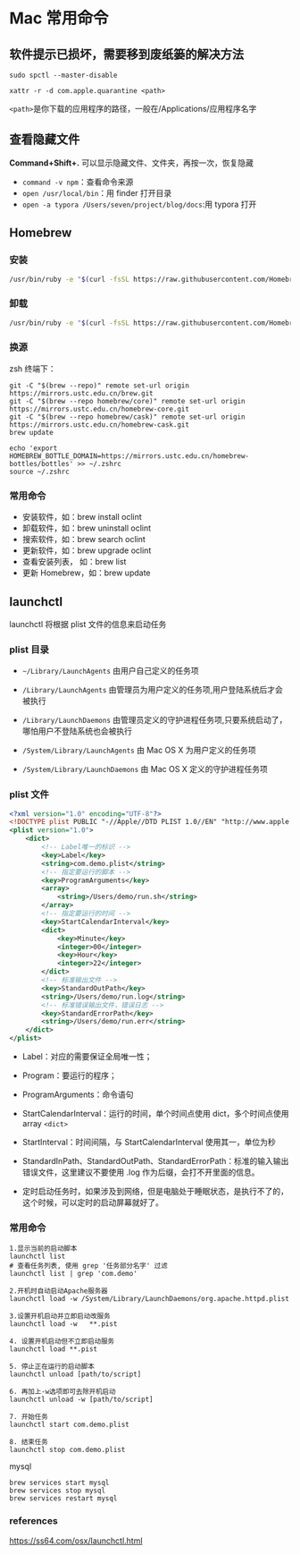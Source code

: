 # Mac 常用命令

## 软件提示已损坏，需要移到废纸篓的解决方法

```empty
sudo spctl --master-disable
```

```empty
xattr -r -d com.apple.quarantine <path>
```

`<path>`是你下载的应用程序的路径，一般在/Applications/应用程序名字

## 查看隐藏文件

**Command+Shift+.** 可以显示隐藏文件、文件夹，再按一次，恢复隐藏

- `command -v npm`：查看命令来源
- `open /usr/local/bin`：用 finder 打开目录
- `open -a typora /Users/seven/project/blog/docs`:用 typora 打开

## Homebrew

### 安装

```bash
/usr/bin/ruby -e "$(curl -fsSL https://raw.githubusercontent.com/Homebrew/install/master/install)"
```

### 卸载

```bash
/usr/bin/ruby -e "$(curl -fsSL https://raw.githubusercontent.com/Homebrew/install/master/uninstall)"
```

### 换源

zsh 终端下：

```shell
git -C "$(brew --repo)" remote set-url origin https://mirrors.ustc.edu.cn/brew.git
git -C "$(brew --repo homebrew/core)" remote set-url origin https://mirrors.ustc.edu.cn/homebrew-core.git
git -C "$(brew --repo homebrew/cask)" remote set-url origin https://mirrors.ustc.edu.cn/homebrew-cask.git
brew update

echo 'export HOMEBREW_BOTTLE_DOMAIN=https://mirrors.ustc.edu.cn/homebrew-bottles/bottles' >> ~/.zshrc
source ~/.zshrc
```

### 常用命令

- 安装软件，如：brew install oclint
- 卸载软件，如：brew uninstall oclint
- 搜索软件，如：brew search oclint
- 更新软件，如：brew upgrade oclint
- 查看安装列表， 如：brew list
- 更新 Homebrew，如：brew update

## launchctl

launchctl 将根据 plist 文件的信息来启动任务

### plist 目录

- `~/Library/LaunchAgents` 由用户自己定义的任务项
- `/Library/LaunchAgents` 由管理员为用户定义的任务项,用户登陆系统后才会被执行

- `/Library/LaunchDaemons` 由管理员定义的守护进程任务项,只要系统启动了，哪怕用户不登陆系统也会被执行
- `/System/Library/LaunchAgents` 由 Mac OS X 为用户定义的任务项

- `/System/Library/LaunchDaemons` 由 Mac OS X 定义的守护进程任务项

### plist 文件

```xml
<?xml version="1.0" encoding="UTF-8"?>
<!DOCTYPE plist PUBLIC "-//Apple//DTD PLIST 1.0//EN" "http://www.apple.com/DTDs/PropertyList-1.0.dtd">
<plist version="1.0">
    <dict>
        <!-- Label唯一的标识 -->
        <key>Label</key>
        <string>com.demo.plist</string>
        <!-- 指定要运行的脚本 -->
        <key>ProgramArguments</key>
        <array>
            <string>/Users/demo/run.sh</string>
        </array>
        <!-- 指定要运行的时间 -->
        <key>StartCalendarInterval</key>
        <dict>
            <key>Minute</key>
            <integer>00</integer>
            <key>Hour</key>
            <integer>22</integer>
        </dict>
        <!-- 标准输出文件 -->
        <key>StandardOutPath</key>
        <string>/Users/demo/run.log</string>
        <!-- 标准错误输出文件，错误日志 -->
        <key>StandardErrorPath</key>
        <string>/Users/demo/run.err</string>
    </dict>
</plist>
```

- Label：对应的需要保证全局唯一性；
- Program：要运行的程序；

- ProgramArguments：命令语句
- StartCalendarInterval：运行的时间，单个时间点使用 dict，多个时间点使用 array `<dict>`

- StartInterval：时间间隔，与 StartCalendarInterval 使用其一，单位为秒
- StandardInPath、StandardOutPath、StandardErrorPath：标准的输入输出错误文件，这里建议不要使用 .log 作为后缀，会打不开里面的信息。

- 定时启动任务时，如果涉及到网络，但是电脑处于睡眠状态，是执行不了的，这个时候，可以定时的启动屏幕就好了。

### 常用命令

```shell
1.显示当前的启动脚本
launchctl list
# 查看任务列表, 使用 grep '任务部分名字' 过滤
launchctl list | grep 'com.demo'

2.开机时自动启动Apache服务器
launchctl load -w /System/Library/LaunchDaemons/org.apache.httpd.plist

3.设置开机启动并立即启动改服务
launchctl load -w   **.pist

4. 设置开机启动但不立即启动服务
launchctl load **.pist

5. 停止正在运行的启动脚本
launchctl unload [path/to/script]

6. 再加上-w选项即可去除开机启动
launchctl unload -w [path/to/script]

7. 开始任务
launchctl start com.demo.plist

8. 结束任务
launchctl stop com.demo.plist
```



mysql

```undefined
brew services start mysql
brew services stop mysql
brew services restart mysql
```

### references

<https://ss64.com/osx/launchctl.html>
